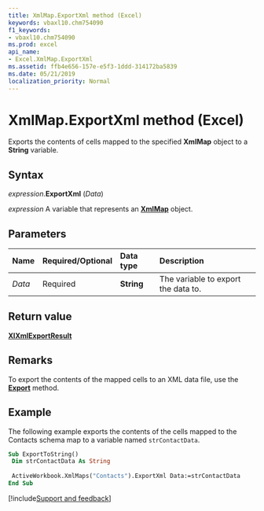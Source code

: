 ```yaml
---
title: XmlMap.ExportXml method (Excel)
keywords: vbaxl10.chm754090
f1_keywords:
- vbaxl10.chm754090
ms.prod: excel
api_name:
- Excel.XmlMap.ExportXml
ms.assetid: ffb4e656-157e-e5f3-1ddd-314172ba5839
ms.date: 05/21/2019
localization_priority: Normal
---
```



# XmlMap.ExportXml method (Excel)

Exports the contents of cells mapped to the specified **XmlMap** object to a **String** variable.


## Syntax

_expression_.**ExportXml** (_Data_)

_expression_ A variable that represents an **[XmlMap](Excel.XmlMap.md)** object.


## Parameters

|Name|Required/Optional|Data type|Description|
|:-----|:-----|:-----|:-----|
| _Data_|Required| **String**|The variable to export the data to.|

## Return value

**[XlXmlExportResult](Excel.XlXmlExportResult.md)**


## Remarks

To export the contents of the mapped cells to an XML data file, use the **[Export](Excel.XmlMap.Export.md)** method.


## Example

The following example exports the contents of the cells mapped to the Contacts schema map to a variable named  `strContactData`.

```vb
Sub ExportToString() 
 Dim strContactData As String 
 
 ActiveWorkbook.XmlMaps("Contacts").ExportXml Data:=strContactData 
End Sub
```




[!include[Support and feedback](~/includes/feedback-boilerplate.md)]